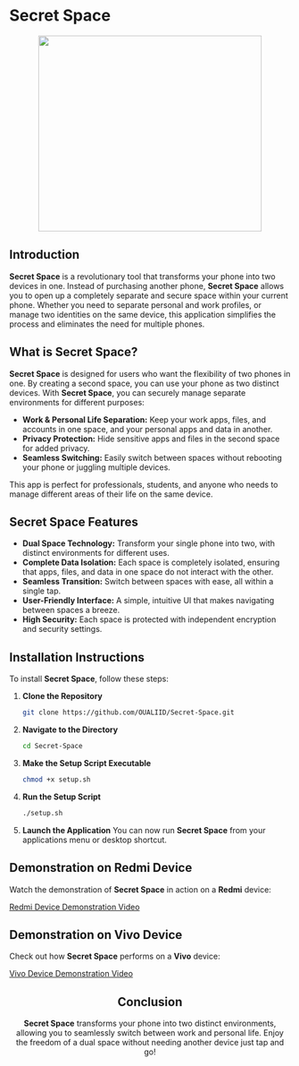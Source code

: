 # **Secret Space**
<div align="center">
<img src="https://github.com/user-attachments/assets/d054ba88-7153-4ec7-b1c8-e77ff1d7bc0c" width="400px" height="350px" ></div>
</div>


## **Introduction**

**Secret Space** is a revolutionary tool that transforms your phone into two devices in one. Instead of purchasing another phone, **Secret Space** allows you to open up a completely separate and secure space within your current phone. Whether you need to separate personal and work profiles, or manage two identities on the same device, this application simplifies the process and eliminates the need for multiple phones.


## **What is Secret Space?**

**Secret Space** is designed for users who want the flexibility of two phones in one. By creating a second space, you can use your phone as two distinct devices. With **Secret Space**, you can securely manage separate environments for different purposes:

- **Work & Personal Life Separation:** Keep your work apps, files, and accounts in one space, and your personal apps and data in another.
- **Privacy Protection:** Hide sensitive apps and files in the second space for added privacy.
- **Seamless Switching:** Easily switch between spaces without rebooting your phone or juggling multiple devices.

This app is perfect for professionals, students, and anyone who needs to manage different areas of their life on the same device.



## **Secret Space Features**

- **Dual Space Technology:** Transform your single phone into two, with distinct environments for different uses.
- **Complete Data Isolation:** Each space is completely isolated, ensuring that apps, files, and data in one space do not interact with the other.
- **Seamless Transition:** Switch between spaces with ease, all within a single tap.
- **User-Friendly Interface:** A simple, intuitive UI that makes navigating between spaces a breeze.
- **High Security:** Each space is protected with independent encryption and security settings.


## **Installation Instructions**

To install **Secret Space**, follow these steps:

1. **Clone the Repository**
   ```bash
   git clone https://github.com/OUALIID/Secret-Space.git
   ```

2. **Navigate to the Directory**
   ```bash
   cd Secret-Space
   ```

3. **Make the Setup Script Executable**
   ```bash
   chmod +x setup.sh
   ```

4. **Run the Setup Script**
   ```bash
   ./setup.sh
   ```

5. **Launch the Application**
   You can now run **Secret Space** from your applications menu or desktop shortcut.



## **Demonstration on Redmi Device**

Watch the demonstration of **Secret Space** in action on a **Redmi** device:

[Redmi Device Demonstration Video](https://github.com/user-attachments/assets/3ad1a612-cab0-4da0-9d38-3057f8a88ecc)

## **Demonstration on Vivo Device**

Check out how **Secret Space** performs on a **Vivo** device:  

[Vivo Device Demonstration Video](https://github.com/user-attachments/assets/106dff6d-b202-43d6-afa8-407becc8e4a0)




<div align="center">

  ## **Conclusion**
  
  **Secret Space** transforms your phone into two distinct environments, allowing you to seamlessly switch between work and personal life. Enjoy the freedom of a dual space without needing another device just tap and go!

